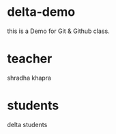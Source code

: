 # delta-demo
this is a Demo for Git &amp; Github class.

# teacher
shradha khapra

# students
delta students